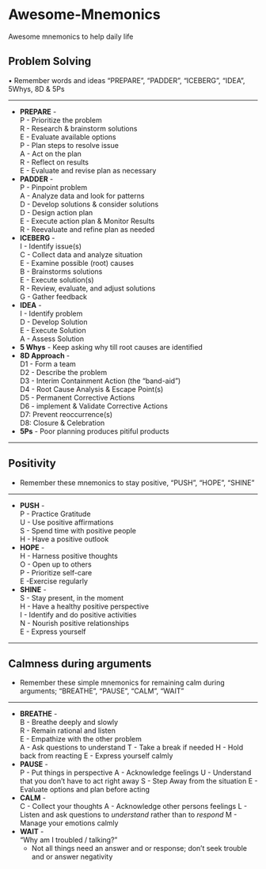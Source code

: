 # Awesome-Mnemonics
Awesome mnemonics to help daily life
## Problem Solving
• Remember words and ideas “PREPARE”, “PADDER”, “ICEBERG”, “IDEA”, 5Whys,  8D & 5Ps
- - - -
* **PREPARE** -  
P - Prioritize the problem  
R - Research & brainstorm solutions  
E - Evaluate available options  
P - Plan steps to resolve issue  
A - Act on the plan  
R - Reflect on results  
E - Evaluate and revise plan as necessary  
* **PADDER** -  
P - Pinpoint problem  
A - Analyze data and look for patterns  
D - Develop solutions & consider solutions   
D - Design action plan  
E - Execute action plan & Monitor Results  
R - Reevaluate and refine plan as needed  
 * **lCEBERG** -  
I - Identify issue(s)  
C - Collect data and analyze situation  
E - Examine possible (root) causes  
B - Brainstorms solutions  
E - Execute solution(s)  
R - Review, evaluate, and adjust solutions  
G - Gather feedback  
* **IDEA** -    
I - Identify problem  
D - Develop Solution  
E - Execute Solution   
A - Assess Solution  
* **5 Whys** - Keep asking why till root causes are identified
* **8D Approach** -  
D1 - Form a team  
D2 - Describe the problem  
D3 - Interim Containment Action (the “band-aid”)  
D4 - Root Cause Analysis & Escape Point(s)  
D5 - Permanent Corrective Actions  
D6 - implement & Validate Corrective Actions  
D7: Prevent reoccurrence(s)  
D8: Closure & Celebration  
* **5Ps** - Poor planning produces pitiful products  
- - - -
## Positivity
* Remember these mnemonics to stay positive, “PUSH”, “HOPE”, “SHINE”
- - - -
* **PUSH** -  
P - Practice Gratitude   
U -  Use positive affirmations  
S - Spend time with positive people  
H - Have a positive outlook  
* **HOPE** -  
H - Harness positive thoughts  
O - Open up to others  
P - Prioritize self-care  
E -Exercise regularly  
* **SHINE** -  
S - Stay present, in the moment  
H - Have a healthy positive perspective  
I - Identify and do positive activities   
N - Nourish positive relationships  
E - Express yourself  
- - - -
## Calmness during arguments
* Remember these simple mnemonics for remaining calm during arguments; “BREATHE”, “PAUSE”, “CALM”,  “WAIT”
- - - -
* **BREATHE** -  
B - Breathe deeply and slowly  
R - Remain rational and listen  
E - Empathize with the other problem  
A - Ask questions to understand 
T - Take a break if needed
H - Hold back from reacting
E - Express yourself calmly
* **PAUSE** -  
P - Put things in perspective 
A - Acknowledge feelings 
U - Understand that you don’t have to act right away
S - Step Away from the situation 
E - Evaluate options and plan before acting 
* **CALM** -  
C - Collect your thoughts
A - Acknowledge other persons feelings
L - Listen and ask questions to *understand*  rather than to *respond* 
M  - Manage your emotions calmly
* **WAIT** -  
“Why am I troubled / talking?”
	* Not all things need an answer and or response; don’t seek trouble and or answer negativity 


